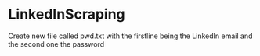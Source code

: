 # LinkedInScraping

Create new file called pwd.txt with the firstline being the LinkedIn email and the second one the password
